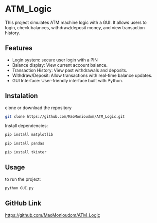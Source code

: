 # ATM_Logic 

This project simulates ATM machine logic with a GUI. It allows users to login, check balances, withdraw/deposit money, and view transaction history.

## Features
- Login system: secure user login with a PIN
- Balance display: View current account balance.
- Transaction History: View past withdrawals and deposits.
- Withdraw/Deposit: Allow transactions with real-time balance updates.
- GUI Interface: User-friendly interface built with Python.

## Instalation
clone or download the repository
```bash
git clone https://github.com/MaoMonioudom/ATM_Logic.git
```
Install dependencies:
```bash
pip install matplotlib
```
```bash
pip install pandas
```
```bash
pip install tkinter
```

## Usage
to run the project:
```bash
python GUI.py
```

## GitHub Link
https://github.com/MaoMonioudom/ATM_Logic
